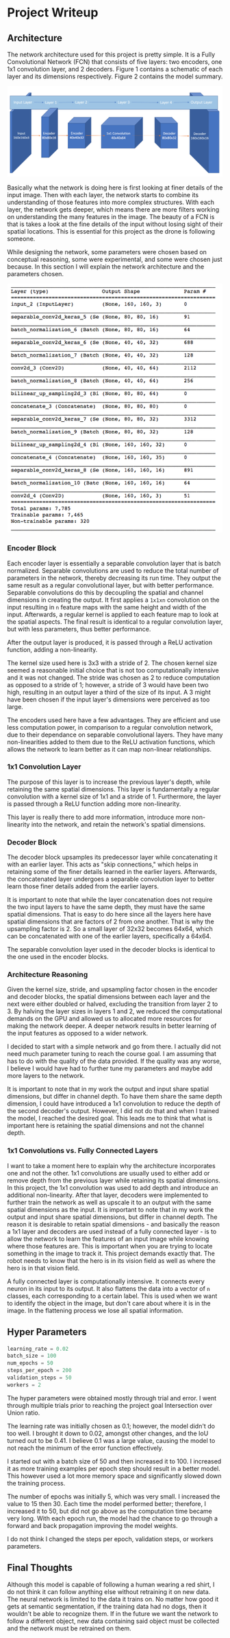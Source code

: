 # Project Writeup
## Architecture
The network architecture used for this project is pretty simple. It is a Fully Convolutional Network (FCN) that consists of five layers: two encoders, one 1x1 convolution layer, and 2 decoders. Figure 1 contains a schematic of each layer and its dimensions respectively. Figure 2 contains the model summary.

![Network_Architecture](https://github.com/AGKhalil/RoboND-DeepLearning-Project/blob/master/writeup_images/Network_Architecture.png)

Basically what the network is doing here is first looking at finer details of the input image. Then with each layer, the network starts to combine its understanding of those features into more complex structures. With each layer, the network gets deeper, which means there are more filters working on understanding the many features in the image. The beauty of a FCN is that is takes a look at the fine details of the input without losing sight of their spatial locations. This is essential for this project as the drone is following someone.

While designing the network, some parameters were chosen based on conceptual reasoning, some were experimental, and some were chosen just because. In this section I will explain the network architecture and the parameters chosen.

![Model_Summary](https://github.com/AGKhalil/RoboND-DeepLearning-Project/blob/master/writeup_images/Model_Summary.png)

### Encoder Block
Each encoder layer is essentially a separable convolution layer that is batch normalized. Separable convolutions are used to reduce the total number of parameters in the network, thereby decreasing its run time. They output the same result as a regular convolutional layer, but with better performance. Separable convolutions do this by decoupling the spatial and channel dimensions in creating the output. It first applies a `1x1xn` convolution on the input resulting in `n` feature maps with the same height and width of the input. Afterwards, a regular kernel is applied to each feature map to look at the spatial aspects. The final result is identical to a regular convolution layer, but with less parameters, thus better performance.

After the output layer is produced, it is passed through a ReLU activation function, adding a non-linearity. 

The kernel size used here is 3x3 with a stride of 2. The chosen kernel size seemed a reasonable initial choice that is not too computationally intensive and it was not changed. The stride was chosen as 2 to reduce computation as opposed to a stride of 1; however, a stride of 3 would have been two high, resulting in an output layer a third of the size of its input. A 3 might have been chosen if the input layer's dimensions were perceived as too large.

The encoders used here have a few advantages. They are efficient and use less computation power, in comparison to a regular convolution network, due to their dependance on separable convolutional layers. They have many non-linearities added to them due to the ReLU activation functions, which allows the network to learn better as it can map non-linear relationships. 

### 1x1 Convolution Layer
The purpose of this layer is to increase the previous layer's depth, while retaining the same spatial dimensions. This layer is fundamentally a regular convolution with a kernel size of 1x1 and a stride of 1. Furthermore, the layer is passed through a ReLU function adding more non-linearity. 

This layer is really there to add more information, introduce more non-linearity into the network, and retain the network's spatial dimensions.

### Decoder Block
The decoder block upsamples its predecessor layer while concatenating it with an earlier layer. This acts as "skip connections," which helps in retaining some of the finer details learned in the earlier layers. Afterwards, the concatenated layer undergoes a separable convolution layer to better learn those finer details added from the earlier layers.

It is important to note that while the layer concatenation does not require the two input layers to have the same depth, they must have the same spatial dimensions. That is easy to do here since all the layers here have spatial dimensions that are factors of 2 from one another. That is why the upsampling factor is 2. So a small layer of 32x32 becomes 64x64, which can be concatenated with one of the earlier layers, specifically a 64x64.

The separable convolution layer used in the decoder blocks is identical to the one used in the encoder blocks.

### Architecture Reasoning
Given the kernel size, stride, and upsampling factor chosen in the encoder and decoder blocks, the spatial dimensions between each layer and the next were either doubled or halved, excluding the transition from layer 2 to 3. By halving the layer sizes in layers 1 and 2, we reduced the computational demands on the GPU and allowed us to allocated more resources for making the network deeper. A deeper network results in better learning of the input features as opposed to a wider network.

I decided to start with a simple network and go from there. I actually did not need much parameter tuning to reach the course goal. I am assuming that has to do with the quality of the data provided. If the quality was any worse, I believe I would have had to further tune my parameters and maybe add more layers to the network.

It is important to note that in my work the output and input share spatial dimensions, but differ in channel depth. To have them share the same depth dimension, I could have introduced a 1x1 convolution to reduce the depth of the second decoder's output. However, I did not do that and when I trained the model, I reached the desired goal. This leads me to think that what is important here is retaining the spatial dimensions and not the channel depth.

### 1x1 Convolutions vs. Fully Connected Layers
I want to take a moment here to explain why the architecture incorporates one and not the other. 1x1 convolutions are usually used to either add or remove depth from the previous layer while retaining its spatial dimensions. In this project, the 1x1 convolution was used to add depth and introduce an additional non-linearity. After that layer, decoders were implemented to further train the network as well as upscale it to an output with the same spatial dimensions as the input. It is important to note that in my work the output and input share spatial dimensions, but differ in channel depth. The reason it is desirable to retain spatial dimensions - and basically the reason a 1x1 layer and decoders are used instead of a fully connected layer - is to allow the network to learn the features of an input image while knowing where those features are. This is important when you are trying to locate something in the image to track it. This project demands exactly that. The robot needs to know that the hero is in its vision field as well as where the hero is in that vision field.

A fully connected layer is computationally intensive. It connects every neuron in its input to its output. It also flattens the data into a vector of `n` classes, each corresponding to a certain label. This is used when we want to identify the object in the image, but don't care about where it is in the image. In the flattening process we lose all spatial information.

## Hyper Parameters

```python
learning_rate = 0.02
batch_size = 100
num_epochs = 50
steps_per_epoch = 200
validation_steps = 50
workers = 2
```

The hyper parameters were obtained mostly through trial and error. I went through multiple trials prior to reaching the project goal Intersection over Union ratio.

The learning rate was initially chosen as 0.1; however, the model didn't do too well. I brought it down to 0.02, amongst other changes, and the IoU turned out to be 0.41. I believe 0.1 was a large value, causing the model to not reach the minimum of the error function effectively.

I started out with a batch size of 50 and then increased it to 100. I increased it as more training examples per epoch step should result in a better model. This however used a lot more memory space and significantly slowed down the training process. 

The number of epochs was initially 5, which was very small. I increased the value to 15 then 30. Each time the model performed better; therefore, I increased it to 50, but did not go above as the computation time became very long. With each epoch run, the model had the chance to go through a forward and back propagation improving the model weights.

I do not think I changed the steps per epoch, validation steps, or workers parameters.

## Final Thoughts
Although this model is capable of following a human wearing a red shirt, I do not think it can follow anything else without retraining it on new data. The neural network is limited to the data it trains on. No matter how good it gets at semantic segmentation, if the training data had no dogs, then it wouldn't be able to recognize them. If in the future we want the network to follow a different object, new data containing said object must be collected and the network must be retrained on them.

